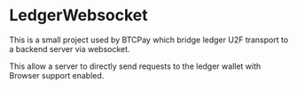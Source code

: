 # LedgerWebsocket

This is a small project used by BTCPay which bridge ledger U2F transport to a backend server via websocket.

This allow a server to directly send requests to the ledger wallet with Browser support enabled.
